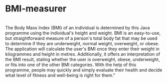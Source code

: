 # BMI-measurer
<br>
The Body Mass Index (BMI) of an individual is determined by this Java programme using the individual's height and weight. BMI is an easy-to-use, but straightforward measure of a person's total body fat that may be used to determine if they are underweight, normal weight, overweight, or obese. The application will calculate the user's BMI once they enter their weight in kilogrammes and height in metres. Additionally, it offers an interpretation of the BMI result, stating whether the user is overweight, obese, underweight, or fits into one of the other BMI categories. With the help of this programme, people may quickly and simply evaluate their health and decide what level of fitness and well-being is right for them."